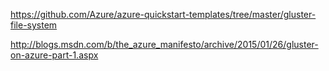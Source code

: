 
https://github.com/Azure/azure-quickstart-templates/tree/master/gluster-file-system

http://blogs.msdn.com/b/the_azure_manifesto/archive/2015/01/26/gluster-on-azure-part-1.aspx


